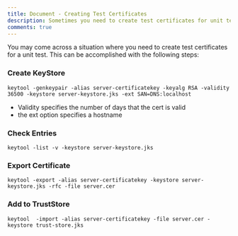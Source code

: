 ```yaml
---
title: Document - Creating Test Certificates
description: Sometimes you need to create test certificates for unit tests.  In this post I share the steps I've used to accomplish this.
comments: true
---
```


You may come across a situation where you need to create test certificates for a unit test.  This can be accomplished with the following steps:

### Create KeyStore
    keytool -genkeypair -alias server-certificatekey -keyalg RSA -validity 36500 -keystore server-keystore.jks -ext SAN=DNS:localhost

* Validity specifies the number of days that the cert is valid
* the ext option specifies a hostname

### Check Entries
    keytool -list -v -keystore server-keystore.jks

### Export Certificate
    keytool -export -alias server-certificatekey -keystore server-keystore.jks -rfc -file server.cer

### Add to TrustStore
    keytool  -import -alias server-certificatekey -file server.cer -keystore trust-store.jks
